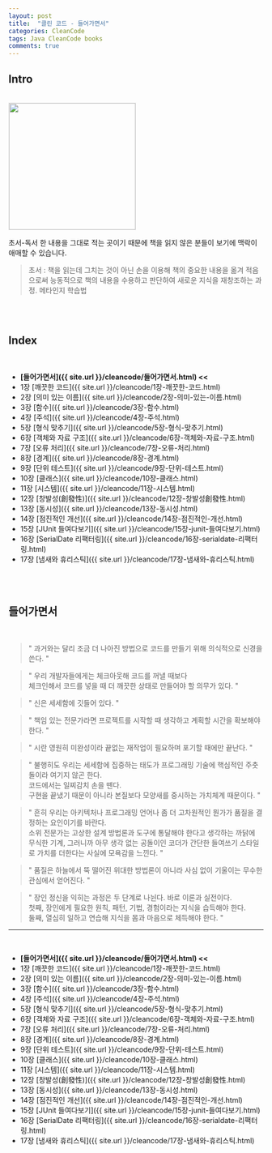 ```yaml
---
layout: post
title:  "클린 코드 - 들어가면서"
categories: CleanCode
tags: Java CleanCode books 
comments: true
---
```


## Intro
<br/>

<img src="{{ site.url }}/assets/cs/tn-cleancode.jpg" width="250" style="border: 1px solid #e9e9e9;" />

<br/>

초서-독서 한 내용을 그대로 적는 곳이기 때문에 책을 읽지 않은 분들이 보기에 맥락이 애매할 수 있습니다.
> 초서 : 책을 읽는데 그치는 것이 아닌 손을 이용해 책의 중요한 내용을 옮겨 적음으로써 
능동적으로 책의 내용을 수용하고 판단하여 새로운 지식을 재창조하는 과정. 메타인지 학습법  

<br/>    
<br/>   

## Index

<br/>

- **[들어가면서]({{ site.url }}/cleancode/들어가면서.html) <<**
- 1장 [깨끗한 코드]({{ site.url }}/cleancode/1장-깨끗한-코드.html)
- 2장 [의미 있는 이름]({{ site.url }}/cleancode/2장-의미-있는-이름.html)
- 3장 [함수]({{ site.url }}/cleancode/3장-함수.html)
- 4장 [주석]({{ site.url }}/cleancode/4장-주석.html)
- 5장 [형식 맞추기]({{ site.url }}/cleancode/5장-형식-맞추기.html)
- 6장 [객체와 자료 구조]({{ site.url }}/cleancode/6장-객체와-자료-구조.html)
- 7장 [오류 처리]({{ site.url }}/cleancode/7장-오류-처리.html)
- 8장 [경계]({{ site.url }}/cleancode/8장-경계.html)
- 9장 [단위 테스트]({{ site.url }}/cleancode/9장-단위-테스트.html)
- 10장 [클래스]({{ site.url }}/cleancode/10장-클래스.html)
- 11장 [시스템]({{ site.url }}/cleancode/11장-시스템.html)
- 12장 [창발성(創發性)]({{ site.url }}/cleancode/12장-창발성創發性.html)
- 13장 [동시성]({{ site.url }}/cleancode/13장-동시성.html)
- 14장 [점진적인 개선]({{ site.url }}/cleancode/14장-점진적인-개선.html)
- 15장 [JUnit 들여다보기]({{ site.url }}/cleancode/15장-junit-들여다보기.html)
- 16장 [SerialDate 리팩터링]({{ site.url }}/cleancode/16장-serialdate-리팩터링.html)
- 17장 [냄새와 휴리스틱]({{ site.url }}/cleancode/17장-냄새와-휴리스틱.html)

<br/>  
<br/>

## 들어가면서

<br/>

<blockquote><p> " 과거와는 달리 조금 더 나아진 방법으로 코드를 만들기 위해 의식적으로 신경을 쓴다. " </p></blockquote>

<blockquote><p> " 우리 개발자들에게는 체크아웃해 코드를 꺼낼 때보다  <br/>
    체크인해서 코드를 넣을 때 더 깨끗한 상태로 만들어야 할 의무가 있다. " </p></blockquote>

<blockquote><p> " 신은 세세함에 깃들어 있다. " </p></blockquote>

<blockquote><p> " 책임 있는 전문가라면 프로젝트를 시작할 때 생각하고 계획할 시간을 확보해야 한다. " </p></blockquote>

<blockquote><p> " 시란 영원히 미완성이라 끝없는 재작업이 필요하며 포기할 때에만 끝난다. " </p></blockquote>

<blockquote><p> " 불행히도 우리는 세세함에 집중하는 태도가 프로그래밍 기술에 핵심적인 주춧돌이라 여기지 않곤 한다.  <br/>
    코드에서는 일찌감치 손을 뗀다.  <br/>
    구현을 끝냈기 때문이 아니라 본질보다 모양새를 중시하는 가치체계 때문이다. " </p></blockquote>

<blockquote><p> " 흔히 우리는 아키텍처나 프로그래밍 언어나 좀 더 고차원적인 뭔가가 품질을 결정하는 요인이기를 바란다.  <br/>
    소위 전문가는 고상한 설계 방법론과 도구에 통달해야 한다고 생각하는 까닭에  <br/>
    무식한 기계, 그러니까 아무 생각 없는 공돌이인 코더가 간단한 들여쓰기 스타일로 가치를 더한다는 사실에 모욕감을 느낀다. " </p></blockquote>

<blockquote><p> " 품질은 하늘에서 뚝 떨어진 위대한 방법론이 아니라 사심 없이 기울이는 무수한 관심에서 얻어진다. " </p></blockquote>

<blockquote><p> " 장인 정신을 익히는 과정은 두 단계로 나뉜다. 바로 이론과 실전이다.  <br/>
    첫째, 장인에게 필요한 원칙, 패턴, 기법, 경험이라는 지식을 습득해야 한다.  <br/>
    둘째, 열심히 일하고 연습해 지식을 몸과 마음으로 체득해야 한다. " </p></blockquote>

---

<br/>

- **[들어가면서]({{ site.url }}/cleancode/들어가면서.html) <<**
- 1장 [깨끗한 코드]({{ site.url }}/cleancode/1장-깨끗한-코드.html)
- 2장 [의미 있는 이름]({{ site.url }}/cleancode/2장-의미-있는-이름.html)
- 3장 [함수]({{ site.url }}/cleancode/3장-함수.html)
- 4장 [주석]({{ site.url }}/cleancode/4장-주석.html)
- 5장 [형식 맞추기]({{ site.url }}/cleancode/5장-형식-맞추기.html)
- 6장 [객체와 자료 구조]({{ site.url }}/cleancode/6장-객체와-자료-구조.html)
- 7장 [오류 처리]({{ site.url }}/cleancode/7장-오류-처리.html)
- 8장 [경계]({{ site.url }}/cleancode/8장-경계.html)
- 9장 [단위 테스트]({{ site.url }}/cleancode/9장-단위-테스트.html)
- 10장 [클래스]({{ site.url }}/cleancode/10장-클래스.html)
- 11장 [시스템]({{ site.url }}/cleancode/11장-시스템.html)
- 12장 [창발성(創發性)]({{ site.url }}/cleancode/12장-창발성創發性.html)
- 13장 [동시성]({{ site.url }}/cleancode/13장-동시성.html)
- 14장 [점진적인 개선]({{ site.url }}/cleancode/14장-점진적인-개선.html)
- 15장 [JUnit 들여다보기]({{ site.url }}/cleancode/15장-junit-들여다보기.html)
- 16장 [SerialDate 리팩터링]({{ site.url }}/cleancode/16장-serialdate-리팩터링.html)
- 17장 [냄새와 휴리스틱]({{ site.url }}/cleancode/17장-냄새와-휴리스틱.html)

<br/>
